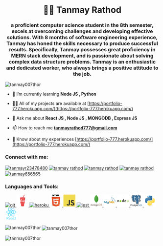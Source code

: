 <h1 align="center">👨‍💻 Tanmay Rathod</h1>
<h3 align="center">a proficient computer science student in the 8th semester, excels at overcoming
challenges and developing effective solutions. With 8 months of software engineering
experience, Tanmay has honed the skills necessary to produce successful results. Specifically,
Tanmay possesses great proficiency in MERN stack development, and is passionate about
solving complex data structure problems. Tanmay is an enthusiastic and dedicated worker, who
always brings a positive attitude to the job.</h3>

<p align="left"> <img src="https://komarev.com/ghpvc/?username=tanmay007thor&label=Profile%20views&color=0e75b6&style=flat" alt="tanmay007thor" /> </p>

<!-- - 🔭 I’m currently working on [Graphite](https://www.sweetooth.art/) -->

- 🌱 I’m currently learning **Node JS , Python**

- 👨‍💻 All of my projects are available at [https://portfolio-777.herokuapp.com/](https://portfolio-777.herokuapp.com/)

- 💬 Ask me about **React JS , Node JS , MONGODB , Express JS**

- 📫 How to reach me **tanmayrathod777@gmail.com**

- 📄 Know about my experiences [https://portfolio-777.herokuapp.com/](https://portfolio-777.herokuapp.com/)

<h3 align="left">Connect with me:</h3>
<p align="left">
<a href="https://twitter.com/tanmayr23478480" target="blank"><img align="center" src="https://raw.githubusercontent.com/rahuldkjain/github-profile-readme-generator/master/src/images/icons/Social/twitter.svg" alt="tanmayr23478480" height="30" width="40" /></a>
<a href="https://linkedin.com/in/tanmay rathod" target="blank"><img align="center" src="https://raw.githubusercontent.com/rahuldkjain/github-profile-readme-generator/master/src/images/icons/Social/linked-in-alt.svg" alt="tanmay rathod" height="30" width="40" /></a>
<a href="https://stackoverflow.com/users/tanmay rathod" target="blank"><img align="center" src="https://raw.githubusercontent.com/rahuldkjain/github-profile-readme-generator/master/src/images/icons/Social/stack-overflow.svg" alt="tanmay rathod" height="30" width="40" /></a>
<a href="https://fb.com/tanmay rathod" target="blank"><img align="center" src="https://raw.githubusercontent.com/rahuldkjain/github-profile-readme-generator/master/src/images/icons/Social/facebook.svg" alt="tanmay rathod" height="30" width="40" /></a>
<a href="https://www.leetcode.com/tanmay656565" target="blank"><img align="center" src="https://raw.githubusercontent.com/rahuldkjain/github-profile-readme-generator/master/src/images/icons/Social/leet-code.svg" alt="tanmay656565" height="30" width="40" /></a>
</p>

<h3 align="left">Languages and Tools:</h3>
<p align="left"> <a href="https://git-scm.com/" target="_blank" rel="noreferrer"> <img src="https://www.vectorlogo.zone/logos/git-scm/git-scm-icon.svg" alt="git" width="40" height="40"/> </a> <a href="https://gulpjs.com" target="_blank" rel="noreferrer"> <img src="https://raw.githubusercontent.com/devicons/devicon/master/icons/gulp/gulp-plain.svg" alt="gulp" width="40" height="40"/> </a> <a href="https://heroku.com" target="_blank" rel="noreferrer"> <img src="https://www.vectorlogo.zone/logos/heroku/heroku-icon.svg" alt="heroku" width="40" height="40"/> </a> <a href="https://www.w3.org/html/" target="_blank" rel="noreferrer"> <img src="https://raw.githubusercontent.com/devicons/devicon/master/icons/html5/html5-original-wordmark.svg" alt="html5" width="40" height="40"/> </a> <a href="https://developer.mozilla.org/en-US/docs/Web/JavaScript" target="_blank" rel="noreferrer"> <img src="https://raw.githubusercontent.com/devicons/devicon/master/icons/javascript/javascript-original.svg" alt="javascript" width="40" height="40"/> </a> <a href="https://jestjs.io" target="_blank" rel="noreferrer"> <img src="https://www.vectorlogo.zone/logos/jestjsio/jestjsio-icon.svg" alt="jest" width="40" height="40"/> </a> <a href="https://www.mongodb.com/" target="_blank" rel="noreferrer"> <img src="https://raw.githubusercontent.com/devicons/devicon/master/icons/mongodb/mongodb-original-wordmark.svg" alt="mongodb" width="40" height="40"/> </a> <a href="https://www.mysql.com/" target="_blank" rel="noreferrer"> <img src="https://raw.githubusercontent.com/devicons/devicon/master/icons/mysql/mysql-original-wordmark.svg" alt="mysql" width="40" height="40"/> </a> <a href="https://nodejs.org" target="_blank" rel="noreferrer"> <img src="https://raw.githubusercontent.com/devicons/devicon/master/icons/nodejs/nodejs-original-wordmark.svg" alt="nodejs" width="40" height="40"/> </a> <a href="https://www.postgresql.org" target="_blank" rel="noreferrer"> <img src="https://raw.githubusercontent.com/devicons/devicon/master/icons/postgresql/postgresql-original-wordmark.svg" alt="postgresql" width="40" height="40"/> </a> <a href="https://www.python.org" target="_blank" rel="noreferrer"> <img src="https://raw.githubusercontent.com/devicons/devicon/master/icons/python/python-original.svg" alt="python" width="40" height="40"/> </a> <a href="https://reactjs.org/" target="_blank" rel="noreferrer"> <img src="https://raw.githubusercontent.com/devicons/devicon/master/icons/react/react-original-wordmark.svg" alt="react" width="40" height="40"/> </a> </p>

<p><img align="left" src="https://github-readme-stats.vercel.app/api/top-langs?username=tanmay007thor&show_icons=true&locale=en&layout=compact" alt="tanmay007thor" /></p>

<p>&nbsp;<img align="center" src="https://github-readme-stats.vercel.app/api?username=tanmay007thor&show_icons=true&locale=en" alt="tanmay007thor" /></p>

<p><img align="center" src="https://github-readme-streak-stats.herokuapp.com/?user=tanmay007thor&" alt="tanmay007thor" /></p>
